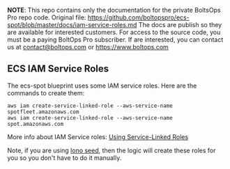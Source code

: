 <!-- note marker start -->
**NOTE**: This repo contains only the documentation for the private BoltsOps Pro repo code.
Original file: https://github.com/boltopspro/ecs-spot/blob/master/docs/iam-service-roles.md
The docs are publish so they are available for interested customers.
For access to the source code, you must be a paying BoltOps Pro subscriber.
If are interested, you can contact us at contact@boltops.com or https://www.boltops.com

<!-- note marker end -->

## ECS IAM Service Roles

The ecs-spot blueprint uses some IAM service roles. Here are the commands to create them:

    aws iam create-service-linked-role --aws-service-name spotfleet.amazonaws.com
    aws iam create-service-linked-role --aws-service-name spot.amazonaws.com

More info about IAM Service roles: [Using Service-Linked Roles
](https://docs.aws.amazon.com/IAM/latest/UserGuide/using-service-linked-roles.html)

Note, if you are using [lono seed](https://lono.cloud/reference/lono-seed/), then the logic will create these roles for you so you don't have to do it manually.
